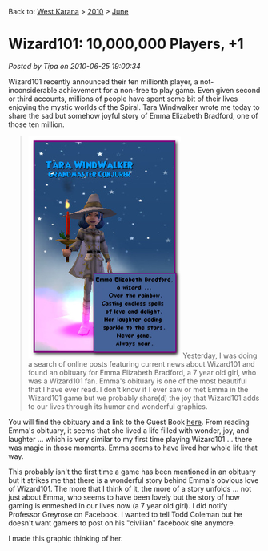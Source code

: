 Back to: [West Karana](/posts/westkarana.md) > [2010](/posts/2010/westkarana.md) > [June](./westkarana.md)
# Wizard101: 10,000,000 Players, +1

*Posted by Tipa on 2010-06-25 19:00:34*

Wizard101 recently announced their ten millionth player, a not-inconsiderable achievement for a non-free to play game. Even given second or third accounts, millions of people have spent some bit of their lives enjoying the mystic worlds of the Spiral. Tara Windwalker wrote me today to share the sad but somehow joyful story of Emma Elizabeth Bradford, one of those ten million.


> [![](../../../uploads/2010/06/wizard101emmafinal.jpg "wizard101emmafinal")](../../../uploads/2010/06/wizard101emmafinal.jpg)
Yesterday, I was doing a search of online posts featuring current news about Wizard101 and found an obituary for Emma Elizabeth Bradford, a 7 year old girl, who was a Wizard101 fan. Emma's obituary is one of the most beautiful that I have ever read. I don't know if I ever saw or met Emma in the Wizard101 game but we probably share(d) the joy that Wizard101 adds to our lives through its humor and wonderful graphics. 

You will find the obituary and a link to the Guest Book [here](http://www.rapidcityjournal.com/news/article_0717af26-7f51-11df-9c8c-001cc4c03286.html). From reading Emma's obituary, it seems that she lived a life filled with wonder, joy, and laughter ... which is very similar to my first time playing Wizard101 ... there was magic in those moments. Emma seems to have lived her whole life that way.

This probably isn't the first time a game has been mentioned in an obituary but it strikes me that there is a wonderful story behind Emma's obvious love of Wizard101. The more that I think of it, the more of a story unfolds ... not just about Emma, who seems to have been lovely but the story of how gaming is enmeshed in our lives now (a 7 year old girl). I did notify Professor Greyrose on Facebook. I wanted to tell Todd Coleman but he doesn't want gamers to post on his "civilian" facebook site anymore.
 
I made this graphic thinking of her.




